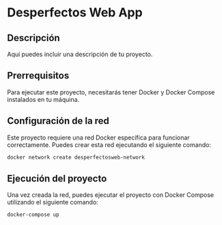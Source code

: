 # Desperfectos Web App

## Descripción

Aquí puedes incluir una descripción de tu proyecto.

## Prerrequisitos

Para ejecutar este proyecto, necesitarás tener Docker y Docker Compose instalados en tu máquina.

## Configuración de la red

Este proyecto requiere una red Docker específica para funcionar correctamente. Puedes crear esta red ejecutando el siguiente comando:

```bash
docker network create desperfectosweb-network
```

## Ejecución del proyecto

Una vez creada la red, puedes ejecutar el proyecto con Docker Compose utilizando el siguiente comando:

```bash
docker-compose up
```
